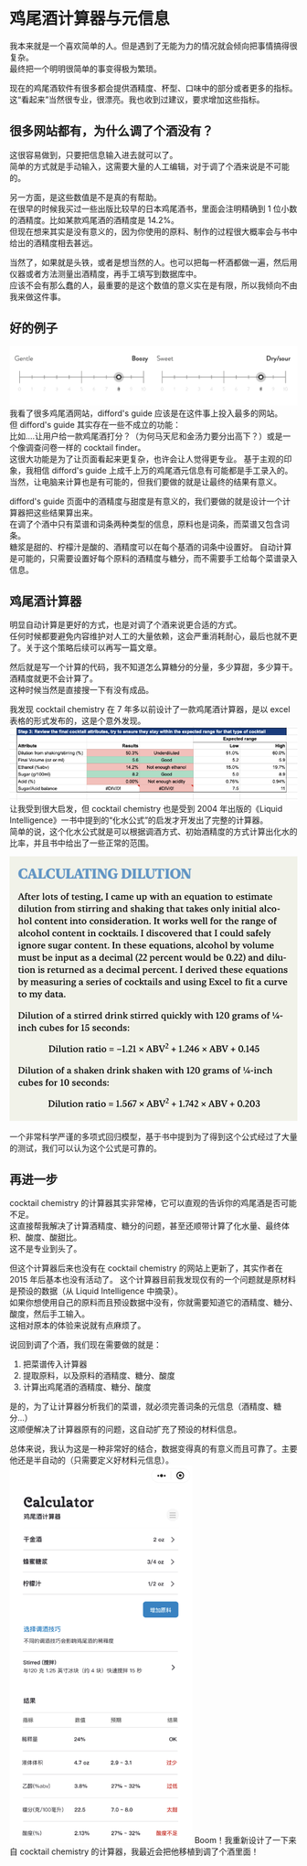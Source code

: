 # 鸡尾酒计算器与元信息

我本来就是一个喜欢简单的人。但是遇到了无能为力的情况就会倾向把事情搞得很复杂。  
最终把一个明明很简单的事变得极为繁琐。

现在的鸡尾酒软件有很多都会提供酒精度、杯型、口味中的部分或者更多的指标。  
这“看起来”当然很专业，很漂亮。我也收到过建议，要求增加这些指标。

## 很多网站都有，为什么调了个酒没有？

这很容易做到，只要把信息输入进去就可以了。  
简单的方式就是手动输入，这需要大量的人工编辑，对于调了个酒来说是不可能的。

另一方面，是这些数值是不是真的有帮助。  
在很早的时候我买过一些出版比较早的日本鸡尾酒书，里面会注明精确到 1 位小数的酒精度。比如某款鸡尾酒的酒精度是 14.2%。  
但现在想来其实是没有意义的，因为你使用的原料、制作的过程很大概率会与书中给出的酒精度相去甚远。

当然了，如果就是头铁，或者是想当然的人。也可以把每一杯酒都做一遍，然后用仪器或者方法测量出酒精度，再手工填写到数据库中。  
应该不会有那么蠢的人，最重要的是这个数值的意义实在是有限，所以我倾向不由我来做这件事。

## 好的例子

![difford's guide](/images/difford-ruler.png)
我看了很多鸡尾酒网站，difford's guide 应该是在这件事上投入最多的网站。  
但 difford's guide 其实存在一些不成立的功能：  
比如....让用户给一款鸡尾酒打分？（为何马天尼和金汤力要分出高下？）或是一个像调查问卷一样的 cocktail finder。  
这很大功能是为了让页面看起来更复杂，也许会让人觉得更专业。
基于主观的印象，我相信 difford's guide 上成千上万的鸡尾酒元信息有可能都是手工录入的。  
当然，让电脑来计算也是有可能的，但我们要做的就是让最终的结果有意义。

difford's guide 页面中的酒精度与甜度是有意义的，我们要做的就是设计一个计算器把这些结果算出来。  
在调了个酒中只有菜谱和词条两种类型的信息，原料也是词条，而菜谱又包含词条。  
糖浆是甜的、柠檬汁是酸的、酒精度可以在每个基酒的词条中设置好。
自动计算是可能的，只需要设置好每个原料的酒精度与糖分，而不需要手工给每个菜谱录入信息。

## 鸡尾酒计算器

明显自动计算是更好的方式，也是对调了个酒来说更合适的方式。  
任何时候都要避免内容维护对人工的大量依赖，这会严重消耗耐心，最后也就不更了。关于这个策略后续可以再写一篇文章。

然后就是写一个计算的代码，我不知道怎么算糖分的分量，多少算甜，多少算干。酒精度就更不会计算了。  
这种时候当然是直接搜一下有没有成品。

我发现 cocktail chemistry 在 7 年多以前设计了一款鸡尾酒计算器，是以 excel 表格的形式发布的，这是个意外发现。  
![formula](/images/excel.png)
让我受到很大启发，但 cocktail chemistry 也是受到 2004 年出版的《Liquid Intelligence》一书中提到的“化水公式”的启发才开发出了完整的计算器。  
简单的说，这个化水公式就是可以根据调酒方式、初始酒精度的方式计算出化水的比率，并且书中给出了一些正常的范围。

![formula](/images/calc-dilution.png)

一个非常科学严谨的多项式回归模型，基于书中提到为了得到这个公式经过了大量的测试，我们可以认为这个公式是可靠的。

## 再进一步

cocktail chemistry 的计算器其实非常棒，它可以直观的告诉你的鸡尾酒是否可能不足。  
这直接帮我解决了计算酒精度、糖分的问题，甚至还顺带计算了化水量、最终体积、酸度、酸甜比。  
这不是专业到头了。

但这个计算器后来也没有在 cocktail chemistry 的网站上更新了，其实作者在 2015 年后基本也没有活动了。
这个计算器目前我发现仅有的一个问题就是原材料是预设的数据（从 Liquid Intelligence 中摘录）。  
如果你想使用自己的原料而且预设数据中没有，你就需要知道它的酒精度、糖分、酸度，然后手工输入。  
这相对原本的体验来说就有点麻烦了。

说回到调了个酒，我们现在需要做的就是：

1. 把菜谱传入计算器
2. 提取原料，以及原料的酒精度、糖分、酸度
3. 计算出鸡尾酒的酒精度、糖分、酸度

是的，为了让计算器分析我们的菜谱，就必须完善词条的元信息（酒精度、糖分...）  
这顺便解决了计算器原有的问题，这自动扩充了预设的材料信息。

总体来说，我认为这是一种非常好的结合，数据变得真的有意义而且可靠了。主要他还是半自动的（只需要定义好材料元信息）。  
<img src='/images/calculator.png' width='320'/>
Boom！我重新设计了一下来自 cocktail chemistry 的计算器，我最近会把他移植到调了个酒里面！
